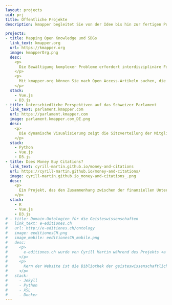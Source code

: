 ```yaml
---
layout: projects
uid: prj
title: Öffentliche Projekte
description: kmapper begleitet Sie von der Idee bis hin zur fertigen Publikation

projects:
- title: Mapping Open Knowledge und SDGs
  link_text: kmapper.org
  url: https://kmapper.org
  image: kmapperOrg.png
  desc:
    <p>
      Die Bewältigung komplexer Probleme erfordert interdisziplinäre Forschung und eine offene, einfach zu navigierende Wissenslandschaft. kmapper ist so ein Knowledge Mapper.
    </p>
    <p>
      Mit kmapper.org können Sie nach Open Access-Artikeln suchen, die in <a href="https://openalex.org/" target="_blank">OpenAlex</a> indexiert sind, und die Ergebnisse nach ihrer Relevanz für die globalen Ziele der Nachhaltigkeit (SDGs) und ihrer Forschungsfelder visualisieren.
    </p>
  stack:
    - Vue.js 
    - D3.js 
- title: Unterschiedliche Perspektiven auf das Schweizer Parlament
  link_text: parlament.kmapper.com
  url: https://parlament.kmapper.com
  image: parlament.kmapper.com_DE.png
  desc: 
    <p>
      Die dynamische Visualisierung zeigt die Sitzverteilung der Mitglieder des Schweizer Parlaments in Relation zu einem zusätzlich wählbaren Merkmal.
    </p>
  stack: 
    - Python
    - Vue.js
    - D3.js
- title: Does Money Buy Citations?
  link_text: cyrill-martin.github.io/money-and-citations
  url: https://cyrill-martin.github.io/money-and-citations/
  image: cyrill-martin.github.io_money-and-citations_.png
  desc: 
    <p>
      Ein Projekt, das den Zusammenhang zwischen der finanziellen Unterstützung, die biomedizinische Forschungsprojekte erhalten, und der Anzahl der Zitierungen, welche deren Publikationen erzielen, untersucht.
    </p>
  stack: 
    - R 
    - Vue.js
    - D3.js
# - title: Domain-Ontologien für die Geisteswissenschaften
#   link_text: e-editiones.ch
#   url: http://e-editiones.ch/ontology
#   image: eeditionesCH.png
#   image_mobile: eeditionesCH_mobile.png
#   desc: 
#     <p>
#       e-editiones.ch wurde von Cyrill Martin während des Projekts <a href="https://github.com/nie-ine/" target="_blank">Nationale Infrastruktur für Editionen</a> an der Universität Basel entwickelt und wird von kmapper weiterentwickelt.
#     </p>
#     <p>
#       Kern der Website ist die Bibliothek der geisteswissenschaftlichen Ontologien, die als Turtle-Dateien in einem eigenen <a href="https://github.com/nie-ine/Ontologies" target="_blank">GitHub Repository</a> gepflegt werden. Für die Website werden die Ontologien automatisiert in verschiedene RDF-Formate und HTML umgewandelt. e-editiones.ch unterstützt Content Negotiation, um spezifische Formate maschinell anzufragen und erfüllt die Kriterien von <a href="https://www.w3.org/DesignIssues/LinkedData.html#fivestar" target="_blank">5 Star Linked Open Data</a>.
#     </p>
#   stack: 
#     - Jekyll
#     - Python
#     - XSL
#     - Docker
---
```


